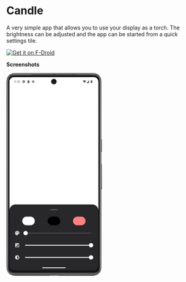 # Candle

A very simple app that allows you to use your display as a torch. The brightness can be adjusted and the app can be started from a quick settings tile.

[<img src="https://fdroid.gitlab.io/artwork/badge/get-it-on.png"
alt="Get it on F-Droid"
height="80">](https://f-droid.org/packages/com.elasticrock.candle/)

**Screenshots**

<img width=250 alt="Screenshot App"
src="metadata/en-US/images/phoneScreenshots/screenshot-app.png?raw=true">
